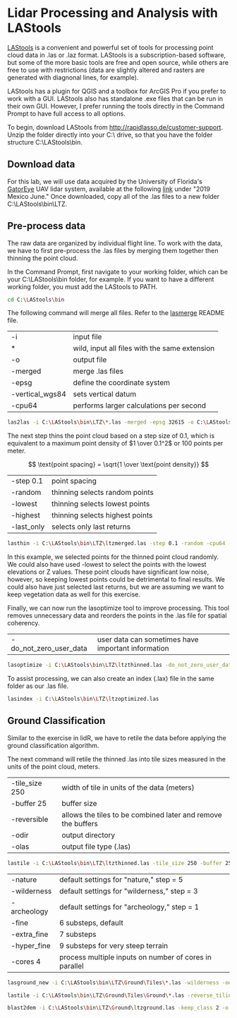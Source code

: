 # Lidar Processing and Analysis with LAStools

[LAStools](https://rapidlasso.de/product-overview/) is a convenient and powerful
set of tools for processing point cloud data in .las or .laz format. LAStools is a
subscription-based software, but some of the more basic tools are free and open
source, while others are free to use with restrictions (data are slightly altered
and rasters are generated with diagnonal lines, for example).

LAStools has a plugin for QGIS and a toolbox for ArcGIS Pro if you prefer to work
with a GUI. LAStools also has standalone .exe files that can be run in their own GUI.
However, I prefer running the tools directly in the Command Prompt to have full access
to all options.

To begin, download LAStools from <http://rapidlasso.de/customer-support>. Unzip the folder
directly into your C:\ drive, so that you have the folder structure C:\LAStools\bin.

## Download data

For this lab, we will use data acquired by the University of Florida's 
[GatorEye](http://www.speclab.org/gatoreye.html) UAV lidar system, available at the
following [link](http://www.speclab.org/gatoreye-data-access.html) under "2019 Mexico
June." Once downloaded, copy all of the .las files to a new folder 
C:\LAStools\bin\LTZ.

## Pre-process data

The raw data are organized by individual flight line. To work with the data, we have
to first pre-process the .las files by merging them together then thinning the point cloud.

In the Command Prompt, first navigate to your working folder, which can be your 
C:\LAStools\bin folder, for example. If you want to have a different working folder, 
you must add the LAStools to PATH.

```Bash
cd C:\LAStools\bin
```

The following command will merge all files. Refer to the 
[lasmerge](https://downloads.rapidlasso.de/readme/lasmerge_README.md) README file.

|       |     |
| ---   | --- |
| -i    | input file |
| *     | wild, input all files with the same extension |
| -o    | output file |
| -merged | merge .las files |
| -epsg | define the coordinate system |
| -vertical_wgs84 | sets vertical datum |
|-cpu64|performs larger calculations per second|

```Bash
las2las -i C:\LAStools\bin\LTZ\*.las -merged -epsg 32615 -o C:\LAStools\bin\LTZ\ltzmerged.las -cpu 64
```

The next step thins the point cloud based on a step size of 0.1, which is equivalent
to a maximum point density of $1 \over 0.1^2$ or 100 points per meter.

$$
\text{point spacing} = \sqrt{1 \over \text{point density}}
$$

|||
|---|---|
|-step 0.1|point spacing|
|-random|thinning selects random points|
|-lowest|thinning selects lowest points|
|-highest|thinning selects highest points|
|-last_only|selects only last returns|

```Bash
lasthin -i C:\LAStools\bin\LTZ\ltzmerged.las -step 0.1 -random -cpu64 -o C:\LAStools\bin\LTZ\ltzthinned.las
```

In this example, we selected points for the thinned point cloud randomly. We could also 
have used -lowest to select the points with the lowest elevations or Z values. 
These point clouds have significant low noise, however, so keeping lowest points could 
be detrimental to final results. We could also have just selected last returns, but 
we are assuming we want to keep vegetation data as well for this exercise.

Finally, we can now run the lasoptimize tool to improve processing. This tool removes
unnecessary data and reorders the points in the .las file for spatial coherency.

|||
|---|---|
|-do_not_zero_user_data|user data can sometimes have important information|

```Bash
lasoptimize -i C:\LAStools\bin\LTZ\ltzthinned.las -do_not_zero_user_data -cpu64 -o C:\LAStools\bin\LTZ\ltzoptimized.las
```

To assist processing, we can also create an index (.lax) file in the same folder as
our .las file.

```Bash
lasindex -i C:\LAStools\bin\LTZ\ltzoptimized.las
```

## Ground Classification

Similar to the exercise in lidR, we have to retile the data before applying the ground
classification algorithm.

The next command will retile the thinned .las into tile sizes measured in the units
of the point cloud, meters.

|||
|---|---|
|-tile_size 250 | width of tile in units of the data (meters) |
|-buffer 25| buffer size |
| -reversible | allows the tiles to be combined later and remove the buffers|
| -odir | output directory |
| -olas | output file type (.las) |

```Bash
lastile -i C:\LAStools\bin\LTZ\ltzthinned.las -tile_size 250 -buffer 25 -reversible -odir C:\LAStools\bin\LTZ\tiles -olas -cpu64
```

|||
|---|---|
| -nature | default settings for "nature," step = 5 |
| -wilderness | default settings for "wilderness," step = 3 |
| -archeology | default settings for "archeology," step = 1 |
| -fine | 6 substeps, default |
| -extra_fine | 7 substeps |
| -hyper_fine | 9 substeps for very steep terrain |
|-cores 4| process multiple inputs on number of cores in parallel |

```Bash
lasground_new -i C:\LAStools\bin\LTZ\Ground\Tiles\*.las -wilderness -odir C:\LAStools\bin\LTZ\Ground\Tiles\Ground -olas -cpu64 -cores 4
```

```Bash
lastile -i C:\LAStools\bin\LTZ\Ground\Tiles\Ground\*.las -reverse_tiling -o C:\LAStools\bin\LTZ\Ground\ltzground.las
```

```Bash
blast2dem -i C:\LAStools\bin\LTZ\Ground\ltzground.las -keep_class 2 -o C:\LAStools\bin\LTZ\Ground\ltzwild.tif
```